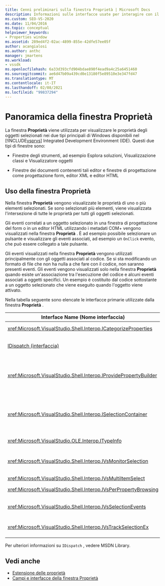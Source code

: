 ```yaml
---
title: Cenni preliminari sulla finestra Proprietà | Microsoft Docs
description: Informazioni sulle interfacce usate per interagire con il Finestra Proprietà nell'IDE di Visual Studio in questa panoramica.
ms.custom: SEO-VS-2020
ms.date: 11/04/2016
ms.topic: conceptual
helpviewer_keywords:
- Properties window
ms.assetid: 289ed4f2-02ac-4899-855e-42dfe57ee05f
author: acangialosi
ms.author: anthc
manager: jmartens
ms.workload:
- vssdk
ms.openlocfilehash: 6a33d393cfd904bdae890f4ead9a4c25a6451460
ms.sourcegitcommit: ae6d47b09a439cd0e13180f5e89510e3e347fd47
ms.translationtype: MT
ms.contentlocale: it-IT
ms.lasthandoff: 02/08/2021
ms.locfileid: "99837294"
---
```

# <a name="properties-window-overview"></a>Panoramica della finestra Proprietà
La finestra **Proprietà** viene utilizzata per visualizzare le proprietà degli oggetti selezionati nei due tipi principali di Windows disponibili nel [!INCLUDE[vsprvs](../../code-quality/includes/vsprvs_md.md)] Integrated Development Environment (IDE). Questi due tipi di finestre sono:

- Finestre degli strumenti, ad esempio Esplora soluzioni, Visualizzazione classi e Visualizzatore oggetti

- Finestre dei documenti contenenti tali editor e finestre di progettazione come progettazione form, editor XML e editor HTML

## <a name="using-the-properties-window"></a>Uso della finestra Proprietà
 Nella finestra **Proprietà** vengono visualizzate le proprietà di uno o più elementi selezionati. Se sono selezionati più elementi, viene visualizzata l'intersezione di tutte le proprietà per tutti gli oggetti selezionati.

 Gli eventi correlati a un oggetto selezionato in una finestra di progettazione del form o in un editor HTML utilizzando i metadati COM+ vengono visualizzati nella finestra **Proprietà** . È ad esempio possibile selezionare un pulsante e visualizzare gli eventi associati, ad esempio un `OnClick` evento, che può essere collegato a tale pulsante.

 Gli eventi visualizzati nella finestra **Proprietà** vengono utilizzati principalmente con gli oggetti associati al codice. Se si sta modificando un formato di file che non ha nulla a che fare con il codice, non saranno presenti eventi. Gli eventi vengono visualizzati solo nella finestra **Proprietà** quando esiste un'associazione tra l'esecuzione del codice e alcuni eventi associati a oggetti specifici. Un esempio è costituito dal codice sottostante a un oggetto selezionato che viene eseguito quando l'oggetto viene attivato.

 Nella tabella seguente sono elencate le interfacce primarie utilizzate dalla finestra **Proprietà** .

|Interface Name (Nome interfaccia)|Descrizione|
|--------------------|-----------------|
|<xref:Microsoft.VisualStudio.Shell.Interop.ICategorizeProperties>|Fornisce un elenco di categorie alla finestra **Proprietà** ed esegue il mapping di ogni proprietà a una categoria.|
|[IDispatch (interfaccia)](/previous-versions/windows/desktop/api/oaidl/nn-oaidl-idispatch)|Espone i metodi e le proprietà di un oggetto agli strumenti di programmazione e ad altre applicazioni che supportano l'automazione.|
|<xref:Microsoft.VisualStudio.Shell.Interop.IProvidePropertyBuilder>|Fornisce pulsanti con i puntini di sospensione (...) chiamati *compilatori* che aprono finestre di dialogo modali implementate dall'oggetto stesso. Utilizzato quando un valore non è facilmente digitato dall'utente in un campo di testo. Ad esempio, può essere usato per aprire una selezione colori che determina il valore RGB.|
|<xref:Microsoft.VisualStudio.Shell.Interop.ISelectionContainer>|Consente di accedere agli oggetti utilizzati per aggiornare le informazioni visualizzate nella finestra **Proprietà** . <xref:Microsoft.VisualStudio.Shell.Interop.ISelectionContainer> viene implementato da Vspackage per ogni finestra che contiene oggetti selezionabili con proprietà correlate da visualizzare.|
|<xref:Microsoft.VisualStudio.OLE.Interop.ITypeInfo>|Fornisce informazioni sul tipo di un oggetto, ad esempio i metodi di un'interfaccia e i campi di una struttura.|
|<xref:Microsoft.VisualStudio.Shell.Interop.IVsMonitorSelection>|Consente ai VSPackage di ricevere la notifica degli eventi di selezione e di recuperare informazioni sulla gerarchia, l'elemento, il valore dell'elemento e il contesto dell'interfaccia utente di comando correnti.|
|<xref:Microsoft.VisualStudio.Shell.Interop.IVsMultiItemSelect>|Fornisce l'ambiente con accesso a più selezioni.|
|<xref:Microsoft.VisualStudio.Shell.Interop.IVsPerPropertyBrowsing>|Utilizzato per fornire nomi localizzati in alcune proprietà visualizzate nella finestra **Proprietà** .|
|<xref:Microsoft.VisualStudio.Shell.Interop.IVsSelectionEvents>|Notifies ai pacchetti VSPackage registrati le modifiche alla selezione, al valore dell'elemento o al contesto dell'interfaccia utente comandi correnti.|
|<xref:Microsoft.VisualStudio.Shell.Interop.IVsTrackSelectionEx>|Notifica all'ambiente una modifica nella selezione corrente e fornisce l'accesso alle informazioni sulla gerarchia e sugli elementi relativi alla nuova selezione.|

 Per ulteriori informazioni su `IDispatch` , vedere MSDN Library.

## <a name="see-also"></a>Vedi anche
- [Estensione delle proprietà](../../extensibility/internals/extending-properties.md)
- [Campi e interfacce della finestra Proprietà](../../extensibility/internals/properties-window-fields-and-interfaces.md)
